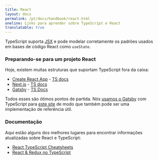 ```yaml
---
title: React
layout: docs
permalink: /pt/docs/handbook/react.html
oneline: Links para aprender sobre TypeScript e React
translatable: true
---
```


TypeScript suporta [JSX](/docs/handbook/jsx.html) e pode modelar corretamente os padrões usados em bases de código React como `useState`.

### Preparando-se para um projeto React

Hoje, existem muitas estruturas que suportam TypeScript fora da caixa:

- [Create React App](https://create-react-app.dev) - [TS docs](https://create-react-app.dev/docs/adding-typescript/)
- [Next.js](https://nextjs.org) - [TS docs](https://nextjs.org/learn/excel/typescript)
- [Gatsby](https://www.gatsbyjs.org) - [TS Docs](https://www.gatsbyjs.org/docs/typescript/)

Todos esses são ótimos pontos de partida. Nós [usamos o Gatsby](https://www.gatsbyjs.org/blog/2020-01-23-why-typescript-chose-gatsby/#reach-skip-nav) com TypeScript para [este site](https://github.com/microsoft/TypeScript-Website/) de modo que também pode ser uma implementação de referência útil.

### Documentação

Aqui estão alguns dos melhores lugares para encontrar informações atualizadas sobre React e TypeScript:

- [React TypeScript Cheatsheets](https://react-typescript-cheatsheet.netlify.app)
- [React & Redux no TypeScript](https://github.com/piotrwitek/react-redux-typescript-guide#react--redux-in-typescript---complete-guide)

